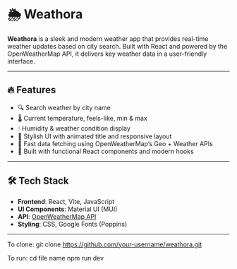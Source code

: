 # 🌦️ Weathora

**Weathora** is a sleek and modern weather app that provides real-time weather updates based on city search. Built with React and powered by the OpenWeatherMap API, it delivers key weather data in a user-friendly interface.

---

## 🔥 Features

- 🔍 Search weather by city name
- 🌡️ Current temperature, feels-like, min & max
- 💧 Humidity & weather condition display
- 🎨 Stylish UI with animated title and responsive layout
- 🚀 Fast data fetching using OpenWeatherMap’s Geo + Weather APIs
- 🧠 Built with functional React components and modern hooks

---

## 🛠️ Tech Stack

- **Frontend**: React, Vite, JavaScript
- **UI Components**: Material UI (MUI)
- **API**: [OpenWeatherMap API](https://openweathermap.org/)
- **Styling**: CSS, Google Fonts (Poppins)

---

To clone:
git clone https://github.com/your-username/weathora.git

To run:
cd file name
npm run dev
